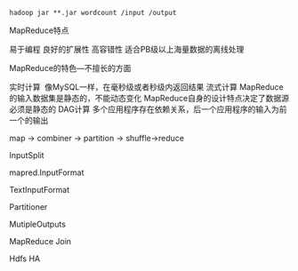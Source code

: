 ```shell
hadoop jar **.jar wordcount /input /output
```

  

MapReduce特点

易于编程
良好的扩展性
高容错性
适合PB级以上海量数据的离线处理

MapReduce的特色—不擅长的方面

实时计算
​    像MySQL一样，在毫秒级或者秒级内返回结果
流式计算
​    MapReduce的输入数据集是静态的，不能动态变化
​    MapReduce自身的设计特点决定了数据源必须是静态的
DAG计算
​    多个应用程序存在依赖关系，后一个应用程序的输入为前一个的输出

map -> combiner -> partition -> shuffle->reduce



InputSplit

mapred.InputFormat

TextInputFormat

Partitioner

MutipleOutputs

MapReduce Join

Hdfs HA

